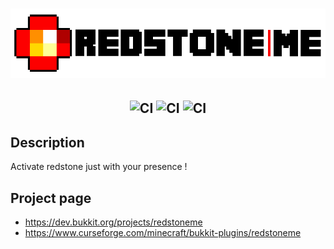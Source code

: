<h1  align="center">
    <img src="redstoneme-logo.png" alt="RedStoneMe" width="800" /><br>
</h1>

<h2  align="center">
    <img src="https://circleci.com/gh/apavarino/RedStoneMe.svg?style=shield" alt="CI"/>
    <img src="https://img.shields.io/github/license/apavarino/redstoneme" alt="CI"/>
    <img src="https://img.shields.io/github/last-commit/apavarino/redstoneme" alt="CI"/> 
</h2>

## Description
Activate redstone just with your presence !


## Project page
+ https://dev.bukkit.org/projects/redstoneme
+ https://www.curseforge.com/minecraft/bukkit-plugins/redstoneme
